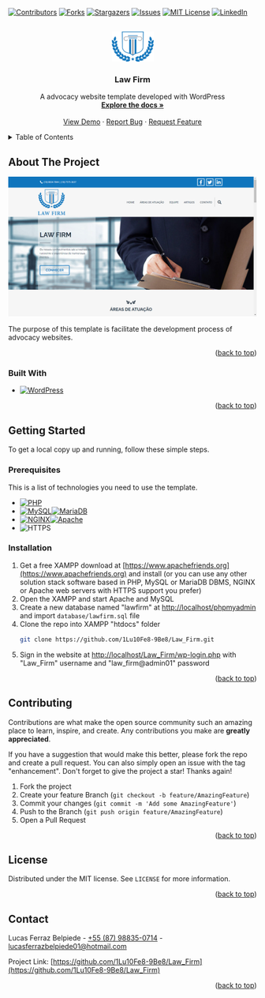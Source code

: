 <a name="readme-top"></a>

[![Contributors][contributors-shield]][contributors-url]
[![Forks][forks-shield]][forks-url]
[![Stargazers][stars-shield]][stars-url]
[![Issues][issues-shield]][issues-url]
[![MIT License][license-shield]][license-url]
[![LinkedIn][linkedin-shield]][linkedin-url]

<br/>

<div align="center">
  <a href="https://github.com/1Lu10Fe8-9Be8/Law_Firm">
    <img src="wp-content/uploads/2022/11/logo-b.png" alt="Logo" width="85" height="61">
  </a>

  <h3 align="center">Law Firm</h3>

  <p align="center">
    A advocacy website template developed with WordPress
    <br/>
    <a href="https://github.com/1Lu10Fe8-9Be8/Law_Firm"><strong>Explore the docs »</strong></a>
    <br/>
    <br/>
    <a href="https://1lu10fe8-9be8.github.io/Law_Firm">View Demo</a>
    ·
    <a href="https://github.com/1Lu10Fe8-9Be8/Law_Firm/issues">Report Bug</a>
    ·
    <a href="https://github.com/1Lu10Fe8-9Be8/Law_Firm/issues">Request Feature</a>
  </p>
</div>

<details>
  <summary>Table of Contents</summary>
  
  <ol>
    <li>
      <a href="#about-the-project">About The Project</a>
      <ul>
        <li><a href="#built-with">Built With</a></li>
      </ul>
    </li>
    <li>
      <a href="#getting-started">Getting Started</a>
      <ul>
        <li><a href="#prerequisites">Prerequisites</a></li>
        <li><a href="#installation">Installation</a></li>
      </ul>
    </li>
    <li><a href="#contributing">Contributing</a></li>
    <li><a href="#license">License</a></li>
    <li><a href="#contact">Contact</a></li>
  </ol>
</details>

## About The Project

[![Law Firm Screenshot][product-screenshot]](https://1lu10fe8-9be8.github.io/Law_Firm)

The purpose of this template is facilitate the development process of advocacy websites.

<p align="right">(<a href="#readme-top">back to top</a>)</p>

### Built With

* [![WordPress][WordPress.org]][WordPress-url]

<p align="right">(<a href="#readme-top">back to top</a>)</p>

## Getting Started

To get a local copy up and running, follow these simple steps.

### Prerequisites

This is a list of technologies you need to use the template.
* [![PHP][PHP.net]][PHP-url]
* [![MySQL][MySQL.com]][MySQL-url][![MariaDB][MariaDB.org]][MariaDB-url]
* [![NGINX][NGINX.org]][NGINX-url][![Apache][Apache.org]][Apache-url]
* ![HTTPS](https://img.shields.io/badge/HTTPS_Support-important?style=flat-square)

### Installation

1. Get a free XAMPP download at [https://www.apachefriends.org](https://www.apachefriends.org) and install (or you can use any other solution stack software based in PHP, MySQL or MariaDB DBMS, NGINX or Apache web servers with HTTPS support you prefer)
2. Open the XAMPP and start Apache and MySQL
3. Create a new database named "lawfirm" at [http://localhost/phpmyadmin](http://localhost/phpmyadmin) and import `database/lawfirm.sql` file
4. Clone the repo into XAMPP "htdocs" folder
   ```sh
   git clone https://github.com/1Lu10Fe8-9Be8/Law_Firm.git
   ```
5. Sign in the website at [http://localhost/Law_Firm/wp-login.php](http://localhost/Law_Firm/wp-login.php) with "Law_Firm" username and "law_firm@admin01" password

<p align="right">(<a href="#readme-top">back to top</a>)</p>

## Contributing

Contributions are what make the open source community such an amazing place to learn, inspire, and create. Any contributions you make are **greatly appreciated**.

If you have a suggestion that would make this better, please fork the repo and create a pull request. You can also simply open an issue with the tag "enhancement".
Don't forget to give the project a star! Thanks again!

1. Fork the project
2. Create your feature Branch (`git checkout -b feature/AmazingFeature`)
3. Commit your changes (`git commit -m 'Add some AmazingFeature'`)
4. Push to the Branch (`git push origin feature/AmazingFeature`)
5. Open a Pull Request

<p align="right">(<a href="#readme-top">back to top</a>)</p>

## License

Distributed under the MIT license. See `LICENSE` for more information.

<p align="right">(<a href="#readme-top">back to top</a>)</p>

## Contact

Lucas Ferraz Belpiede - [+55 (87) 98835-0714](https://wa.me/5587988350714) - lucasferrazbelpiede01@hotmail.com

Project Link: [https://github.com/1Lu10Fe8-9Be8/Law_Firm](https://github.com/1Lu10Fe8-9Be8/Law_Firm)

<p align="right">(<a href="#readme-top">back to top</a>)</p>

[contributors-shield]: https://img.shields.io/github/contributors/1Lu10Fe8-9Be8/Law_Firm.svg?style=for-the-badge
[contributors-url]: https://github.com/1Lu10Fe8-9Be8/Law_Firm/graphs/contributors
[forks-shield]: https://img.shields.io/github/forks/1Lu10Fe8-9Be8/Law_Firm.svg?style=for-the-badge
[forks-url]: https://github.com/1Lu10Fe8-9Be8/Law_Firm/network/members
[stars-shield]: https://img.shields.io/github/stars/1Lu10Fe8-9Be8/Law_Firm.svg?style=for-the-badge
[stars-url]: https://github.com/1Lu10Fe8-9Be8/Law_Firm/stargazers
[issues-shield]: https://img.shields.io/github/issues/1Lu10Fe8-9Be8/Law_Firm.svg?style=for-the-badge
[issues-url]: https://github.com/1Lu10Fe8-9Be8/Law_Firm/issues
[license-shield]: https://img.shields.io/github/license/1Lu10Fe8-9Be8/Law_Firm.svg?style=for-the-badge
[license-url]: https://github.com/1Lu10Fe8-9Be8/Law_Firm/blob/master/LICENSE
[linkedin-shield]: https://img.shields.io/badge/-LinkedIn-black.svg?style=for-the-badge&logo=linkedin&colorB=555
[linkedin-url]: https://linkedin.com/in/lucasbelpiede
[WordPress.org]: https://img.shields.io/badge/WordPress_6.1.1-21759B?style=for-the-badge&logo=wordpress&logoColor=white
[WordPress-url]: https://wordpress.org
[PHP.net]: https://img.shields.io/badge/PHP_7.4-(or_Greater)-informational?style=flat-square&logo=php&logoColor=white&labelColor=777BB4
[PHP-url]: https://www.php.net
[MySQL.com]: https://img.shields.io/badge/MySQL_5.7-005C84?style=flat-square&logo=mysql&logoColor=white
[MySQL-url]: https://www.mysql.com
[MariaDB.org]: https://img.shields.io/badge/MariaDB_10.3-(or_Greater)-informational?style=flat-square&logo=mariadb&logoColor=white&labelColor=003545
[MariaDB-url]: https://mariadb.org
[NGINX.org]: https://img.shields.io/badge/NGINX-009639?style=flat-square&logo=nginx&logoColor=white
[NGINX-url]: https://nginx.org
[Apache.org]: https://img.shields.io/badge/Apache-(With_mod__rewrite_Module)-important?style=flat-square&logo=apache&logoColor=white&labelColor=D22128
[Apache-url]: https://httpd.apache.org
[product-screenshot]: wp-content/uploads/2023/01/Law-Firm-Screenshot.jpg

<!--
  [Next.js]: https://img.shields.io/badge/next.js-000000?style=for-the-badge&logo=nextdotjs&logoColor=white
  [Next-url]: https://nextjs.org
  [React.js]: https://img.shields.io/badge/React-20232A?style=for-the-badge&logo=react&logoColor=61DAFB
  [React-url]: https://reactjs.org
  [Vue.js]: https://img.shields.io/badge/Vue.js-35495E?style=for-the-badge&logo=vuedotjs&logoColor=4FC08D
  [Vue-url]: https://vuejs.org
  [Angular.io]: https://img.shields.io/badge/Angular-DD0031?style=for-the-badge&logo=angular&logoColor=white
  [Angular-url]: https://angular.io
  [Svelte.dev]: https://img.shields.io/badge/Svelte-4A4A55?style=for-the-badge&logo=svelte&logoColor=FF3E00
  [Svelte-url]: https://svelte.dev
  [Laravel.com]: https://img.shields.io/badge/Laravel-FF2D20?style=for-the-badge&logo=laravel&logoColor=white
  [Laravel-url]: https://laravel.com
  [Bootstrap.com]: https://img.shields.io/badge/Bootstrap-563D7C?style=for-the-badge&logo=bootstrap&logoColor=white
  [Bootstrap-url]: https://getbootstrap.com
  [JQuery.com]: https://img.shields.io/badge/jQuery-0769AD?style=for-the-badge&logo=jquery&logoColor=white
  [JQuery-url]: https://jquery.com
-->
